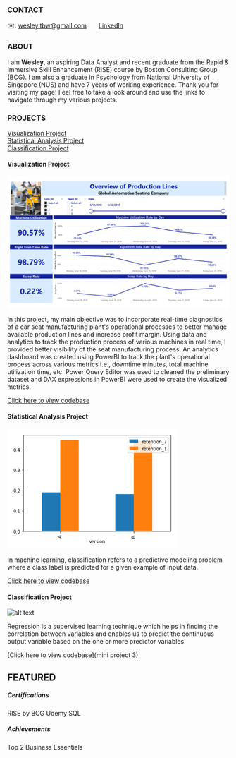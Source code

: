 <!-- CONTACT Section Starts -->
### CONTACT

<!-- Add your details -->
✉️: wesley.tbw@gmail.com
&nbsp;&nbsp;&nbsp;&nbsp;&nbsp; [LinkedIn](https://www.linkedin.com/in/wesley-teo-bw/) 
<!-- CONTACT Section Ends -->

<!-- ABOUT Section Starts -->
### ABOUT

<!-- Add your details -->

I am __Wesley__, an aspiring Data Analyst and recent graduate from the Rapid & Immersive Skill Enhancement (RISE) course by Boston Consulting Group (BCG). I am also a graduate in Psychology from National University of Singapore (NUS) and have 7 years of working experience. Thank you for visiting my page! Feel free to take a look around and use the links to navigate through my various projects.

<!-- Add link to the sections -->
<!-- [Experience](#experience) <br>
[Education](#education) <br>
[Projects](#projects) <br>
[Featured](#featured) <br>  -->

<!-- ABOUT Section Ends -->

<!-- EXPERIENCE Section Starts -->
<!-- ### EXPERIENCE -->
<!-- Add your details -->
<!-- ##### BCG
DATA ANALYST<br>
Jan-2022 to Present: 0 year 0 months

ROLE: Data Analyst
UNIT: BCG

Working on various analytics based cases that facilitates clients for next-generation AI strategy. Involved in asset building while applying scientific algorithms on a huge amount of text, time-series data, images and other forms of unstructured data.
  -->
<!-- EXPERIENCE Section Ends -->

<!-- EDUCATION Section Starts -->
<!-- ### EDUCATION -->
<!-- Add your details -->
<!-- ##### NATIONAL UNIVERSITY OF SINGAPORE
Bachelor's Degree (Psychology) 2011 - 2014 -->

<!-- EDUCATION Section Ends -->

<!-- PROJECTS Section Starts -->
### PROJECTS
<!-- Add your details -->

[Visualization Project](#visualization-project) <br>
[Statistical Analysis Project](#statistical-analysis-project) <br>
[Classification Project](#classification-project) <br>

<!-- Add your details -->

#### Visualization Project
![alt text](https://raw.githubusercontent.com/rice-coder/projects/main/visualization-project-1/visualization-project-Wesley_Teo.png)

In this project, my main objective was to incorporate real-time diagnostics of a car seat manufacturing plant's operational processes to better manage available production lines and increase profit margin. Using data and analytics to track the production process of various machines in real time, I provided better visibility of the seat manufacturing process. An analytics dashboard was created using PowerBI to track the plant's operational process across various metrics i.e., downtime minutes, total machine utilization time, etc. Power Query Editor was used to cleaned the preliminary dataset and DAX expressions in PowerBI were used to create the visualized metrics.

[Click here to view codebase](https://github.com/rice-coder/projects/tree/main/visualization-project-1)

#### Statistical Analysis Project
![alt text](https://raw.githubusercontent.com/rice-coder/projects/main/statistical-analysis-project-1/mp2_plot.png)

In machine learning, classification refers to a predictive modeling problem where a class label is predicted for a given example of input data.

[Click here to view codebase](https://github.com/rice-coder/projects/tree/main/statistical-analysis-project-1)

#### Classification Project
![alt text](miniproject3.jpg)

Regression is a supervised learning technique which helps in finding the correlation between variables and enables us to predict the continuous output variable based on the one or more predictor variables.

[Click here to view codebase](mini project 3)

<!-- PROJECTS Section Ends -->

<!-- FEATURED Section Starts -->
## FEATURED
<!-- Add your details -->
##### Certifications
RISE by BCG
Udemy SQL


##### Achievements

Top 2 Business Essentials

<!-- FEATURED Section Ends -->
